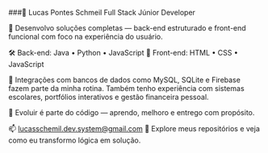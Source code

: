 ###🧩 Lucas Pontes Schmeil
Full Stack Júnior Developer

🎯 Desenvolvo soluções completas — back-end estruturado e front-end funcional com foco na experiência do usuário.

🛠 Back-end: Java • Python • JavaScript
🎨 Front-end: HTML • CSS • JavaScript

🔗 Integrações com bancos de dados como MySQL, SQLite e Firebase fazem parte da minha rotina.
Também tenho experiência com sistemas escolares, portfólios interativos e gestão financeira pessoal.

🔄 Evoluir é parte do código — aprendo, melhoro e entrego com propósito.

📫 lucasschemil.dev.system@gmail.com
📂 Explore meus repositórios e veja como eu transformo lógica em solução.

